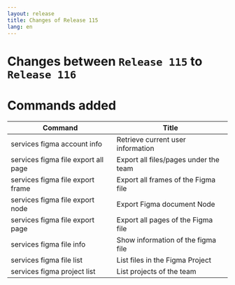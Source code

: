```yaml
---
layout: release
title: Changes of Release 115
lang: en
---
```


# Changes between `Release 115` to `Release 116`

# Commands added


| Command                             | Title                                 |
|-------------------------------------|---------------------------------------|
| services figma account info         | Retrieve current user information     |
| services figma file export all page | Export all files/pages under the team |
| services figma file export frame    | Export all frames of the Figma file   |
| services figma file export node     | Export Figma document Node            |
| services figma file export page     | Export all pages of the Figma file    |
| services figma file info            | Show information of the figma file    |
| services figma file list            | List files in the Figma Project       |
| services figma project list         | List projects of the team             |



